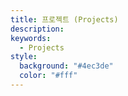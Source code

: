 ```yaml
---
title: 프로젝트 (Projects)
description:
keywords:
  - Projects
style:
  background: "#4ec3de"
  color: "#fff"
---
```

